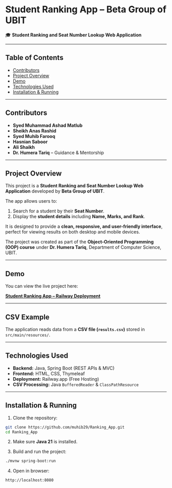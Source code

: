 # Student Ranking App – Beta Group of UBIT

🎓 **Student Ranking and Seat Number Lookup Web Application**

---

## Table of Contents


* [Contributors](#Contributors)
* [Project Overview](#project-overview)
* [Demo](#demo)
* [Technologies Used](#technologies-used)
* [Installation & Running](#installation--running)

---

## Contributors

- **Syed Muhammad Ashad Matlub**
- **Sheikh Anas Rashid** 
- **Syed Muhib Farooq**
- **Hasnian Saboor**
- **Ali Shaikh**
- **Dr. Humera Tariq** – Guidance & Mentorship

---

## Project Overview

This project is a **Student Ranking and Seat Number Lookup Web Application** developed by **Beta Group of UBIT**.

The app allows users to:

1. Search for a student by their **Seat Number**.
2. Display the **student details** including **Name, Marks, and Rank**.

It is designed to provide a **clean, responsive, and user-friendly interface**, perfect for viewing results on both desktop and mobile devices.

The project was created as part of the **Object-Oriented Programming (OOP) course** under **Dr. Humera Tariq**, Department of Computer Science, UBIT.

---


## Demo

You can view the live project here:

[**Student Ranking App – Railway Deployment**](https://rankingapp-production-0997.up.railway.app/)

---

## CSV Example

The application reads data from a **CSV file (`results.csv`)** stored in `src/main/resources/`.

---

## Technologies Used

* **Backend:** Java, Spring Boot (REST APIs & MVC)
* **Frontend:** HTML, CSS, Thymeleaf
* **Deployment:** Railway.app (Free Hosting)
* **CSV Processing:** Java `BufferedReader` & `ClassPathResource`

---

## Installation & Running

1. Clone the repository:

```bash
git clone https://github.com/muhib29/Ranking_App.git
cd Ranking_App
```

2. Make sure **Java 21** is installed.

3. Build and run the project:

```bash
./mvnw spring-boot:run
```

4. Open in browser:

```
http://localhost:8080
```
